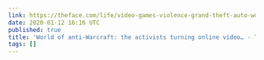 ```yaml
---
link: https://theface.com/life/video-games-violence-grand-theft-auto-world-of-warcraft-americas-army-joseph-delappe
date: 2020-01-12 16:16 UTC
published: true
title: 'World of anti-Warcraft: the activists turning online video… - The Face'
tags: []
---
```



